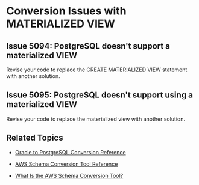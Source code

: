 # Conversion Issues with MATERIALIZED VIEW<a name="sct-reference-Oracle-PostgreSQL-MATERIALIZEDVIEW"></a>

## Issue 5094: PostgreSQL doesn't support a materialized VIEW<a name="sct-reference-5094"></a>

Revise your code to replace the CREATE MATERIALIZED VIEW statement with another solution\.

## Issue 5095: PostgreSQL doesn't support using a materialized VIEW<a name="sct-reference-5095"></a>

Revise your code to replace the materialized view with another solution\.

## Related Topics<a name="sct-reference-Oracle-PostgreSQL-MATERIALIZEDVIEW-related"></a>

+  [Oracle to PostgreSQL Conversion Reference](sct-reference-Oracle-PostgreSQL.md) 

+  [AWS Schema Conversion Tool Reference](CHAP_SchemaConversionTool.Reference.md) 

+  [What Is the AWS Schema Conversion Tool?](Welcome.md) 